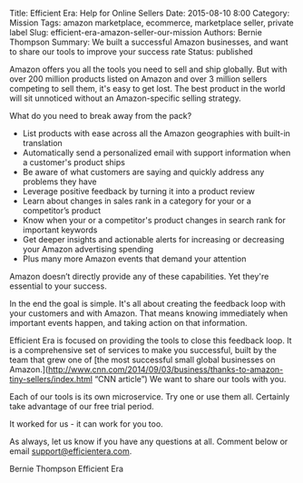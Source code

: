 Title: Efficient Era: Help for Online Sellers
Date: 2015-08-10 8:00
Category: Mission
Tags: amazon marketplace, ecommerce, marketplace seller, private label
Slug: efficient-era-amazon-seller-our-mission
Authors: Bernie Thompson
Summary: We built a successful Amazon businesses, and want to share our tools to improve your success rate
Status: published

Amazon offers you all the tools you need to sell and ship globally. But with over 200 million products listed on Amazon and over 3 million sellers competing to sell them, it's easy to get lost. The best product in the world will sit unnoticed without an Amazon-specific selling strategy.

What do you need to break away from the pack?

* List products with ease across all the Amazon geographies with built-in translation
* Automatically send a personalized email with support information when a customer's product ships
* Be aware of what customers are saying and quickly address any problems they have
* Leverage positive feedback by turning it into a product review
* Learn about changes in sales rank in a category for your or a competitor’s product 
* Know when your or a competitor's product changes in search rank for important keywords
* Get deeper insights and actionable alerts for increasing or decreasing your Amazon advertising spending
* Plus many more Amazon events that demand your attention

Amazon doesn’t directly provide any of these capabilities. Yet they're essential to your success.

In the end the goal is simple. It's all about creating the feedback loop with your customers and with Amazon. That means knowing immediately when important events happen, and taking action on that information.

Efficient Era is focused on providing the tools to close this feedback loop. It is a comprehensive set of services to make you successful, built by the team that grew one of [the most successful small global businesses on Amazon.](http://www.cnn.com/2014/09/03/business/thanks-to-amazon-tiny-sellers/index.html “CNN article”) We want to share our tools with you.

Each of our tools is its own microservice. Try one or use them all. Certainly take advantage of our free trial period. 

It worked for us - it can work for you too.

As always, let us know if you have any questions at all. Comment below or email [support@efficientera.com](mailto:support@efficientera.com).  

Bernie Thompson
Efficient Era
